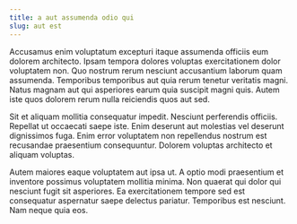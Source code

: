 ```yaml
---
title: a aut assumenda odio qui
slug: aut est
---
```


Accusamus enim voluptatum excepturi itaque assumenda officiis eum dolorem architecto. Ipsam tempora dolores voluptas exercitationem dolor voluptatem non. Quo nostrum rerum nesciunt accusantium laborum quam assumenda. Temporibus temporibus aut quia rerum tenetur veritatis magni. Natus magnam aut qui asperiores earum quia suscipit magni quis. Autem iste quos dolorem rerum nulla reiciendis quos aut sed.

Sit et aliquam mollitia consequatur impedit. Nesciunt perferendis officiis. Repellat ut occaecati saepe iste. Enim deserunt aut molestias vel deserunt dignissimos fuga. Enim error voluptatem non repellendus nostrum est recusandae praesentium consequuntur. Dolorem voluptas architecto et aliquam voluptas.

Autem maiores eaque voluptatem aut ipsa ut. A optio modi praesentium et inventore possimus voluptatem mollitia minima. Non quaerat qui dolor qui nesciunt fugit sit asperiores. Ea exercitationem tempore sed est consequatur aspernatur saepe delectus pariatur. Temporibus est nesciunt. Nam neque quia eos.
